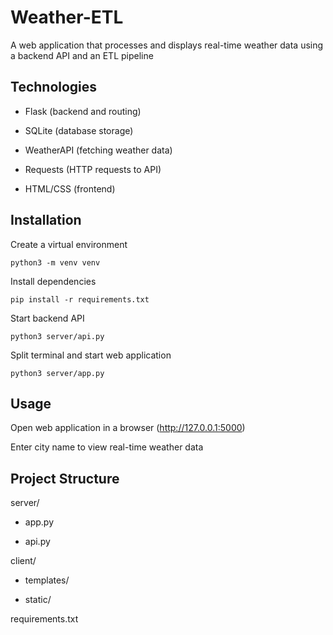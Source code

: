 # Weather-ETL
A web application that processes and displays real-time weather data using a backend API and an ETL pipeline

## Technologies
- Flask (backend and routing)

- SQLite (database storage)

- WeatherAPI (fetching weather data)

- Requests (HTTP requests to API)

- HTML/CSS (frontend)

## Installation
Create a virtual environment

``python3 -m venv venv``

Install dependencies

``pip install -r requirements.txt``

Start backend API

``python3 server/api.py``

Split terminal and start web application

``python3 server/app.py``

## Usage

Open web application in a browser (http://127.0.0.1:5000)

Enter city name to view real-time weather data


## Project Structure

server/

- app.py                 
    
- api.py                 

client/

- templates/             
    
- static/                

requirements.txt        

